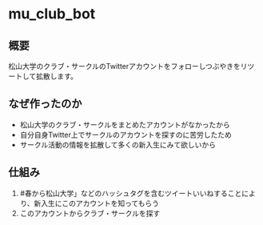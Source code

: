 # mu_club_bot

## 概要
松山大学のクラブ・サークルのTwitterアカウントをフォローしつぶやきをリツートして拡散します。

## なぜ作ったのか
- 松山大学のクラブ・サークルをまとめたアカウントがなかったから
- 自分自身Twitter上でサークルのアカウントを探すのに苦労したため
- サークル活動の情報を拡散して多くの新入生にみて欲しいから

## 仕組み
1. #春から松山大学」などのハッシュタグを含むツイートいいねすることにより、新入生にこのアカウントを知ってもらう
2. このアカウントからクラブ・サークルを探す
